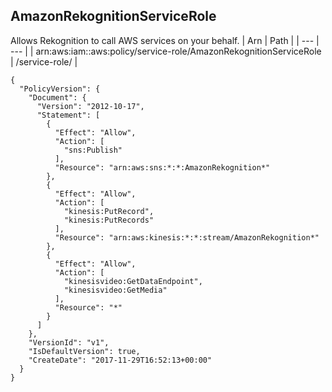 
## AmazonRekognitionServiceRole
Allows Rekognition to call AWS services on your behalf.
| Arn | Path |
| --- | --- |
| arn:aws:iam::aws:policy/service-role/AmazonRekognitionServiceRole | /service-role/ |
```
{
  "PolicyVersion": {
    "Document": {
      "Version": "2012-10-17",
      "Statement": [
        {
          "Effect": "Allow",
          "Action": [
            "sns:Publish"
          ],
          "Resource": "arn:aws:sns:*:*:AmazonRekognition*"
        },
        {
          "Effect": "Allow",
          "Action": [
            "kinesis:PutRecord",
            "kinesis:PutRecords"
          ],
          "Resource": "arn:aws:kinesis:*:*:stream/AmazonRekognition*"
        },
        {
          "Effect": "Allow",
          "Action": [
            "kinesisvideo:GetDataEndpoint",
            "kinesisvideo:GetMedia"
          ],
          "Resource": "*"
        }
      ]
    },
    "VersionId": "v1",
    "IsDefaultVersion": true,
    "CreateDate": "2017-11-29T16:52:13+00:00"
  }
}
```

